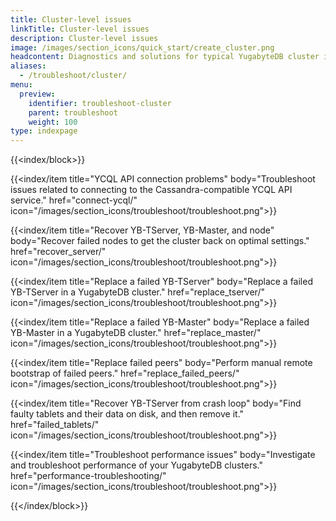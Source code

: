 ```yaml
---
title: Cluster-level issues
linkTitle: Cluster-level issues
description: Cluster-level issues
image: /images/section_icons/quick_start/create_cluster.png
headcontent: Diagnostics and solutions for typical YugabyteDB cluster issues.
aliases:
  - /troubleshoot/cluster/
menu:
  preview:
    identifier: troubleshoot-cluster
    parent: troubleshoot
    weight: 100
type: indexpage
---
```


{{<index/block>}}

  {{<index/item
    title="YCQL API connection problems"
    body="Troubleshoot issues related to connecting to the Cassandra-compatible YCQL API service."
    href="connect-ycql/"
    icon="/images/section_icons/troubleshoot/troubleshoot.png">}}

  {{<index/item
    title="Recover YB-TServer, YB-Master, and node"
    body="Recover failed nodes to get the cluster back on optimal settings."
    href="recover_server/"
    icon="/images/section_icons/troubleshoot/troubleshoot.png">}}

  {{<index/item
    title="Replace a failed YB-TServer"
    body="Replace a failed YB-TServer in a YugabyteDB cluster."
    href="replace_tserver/"
    icon="/images/section_icons/troubleshoot/troubleshoot.png">}}

  {{<index/item
    title="Replace a failed YB-Master"
    body="Replace a failed YB-Master in a YugabyteDB cluster."
    href="replace_master/"
    icon="/images/section_icons/troubleshoot/troubleshoot.png">}}

  {{<index/item
    title="Replace failed peers"
    body="Perform manual remote bootstrap of failed peers."
    href="replace_failed_peers/"
    icon="/images/section_icons/troubleshoot/troubleshoot.png">}}

   {{<index/item
    title="Recover YB-TServer from crash loop"
    body="Find faulty tablets and their data on disk, and then remove it."
    href="failed_tablets/"
    icon="/images/section_icons/troubleshoot/troubleshoot.png">}}

   {{<index/item
    title="Troubleshoot performance issues"
    body="Investigate and troubleshoot performance of your YugabyteDB clusters."
    href="performance-troubleshooting/"
    icon="/images/section_icons/troubleshoot/troubleshoot.png">}}

{{</index/block>}}
